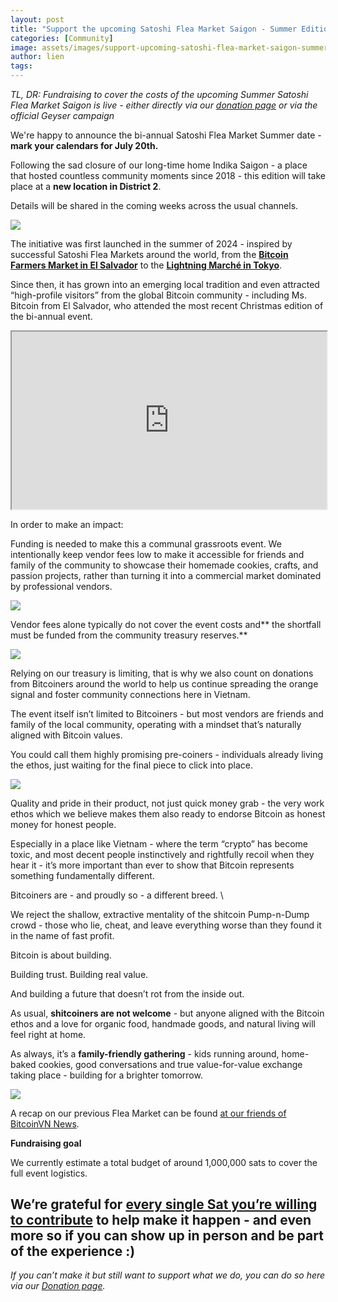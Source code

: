 ```yaml
---
layout: post
title: "Support the upcoming Satoshi Flea Market Saigon - Summer Edition 2025"
categories: [Community]
image: assets/images/support-upcoming-satoshi-flea-market-saigon-summer-2025-1.webp
author: lien
tags:
---
```


_TL, DR: Fundraising to cover the costs of the upcoming Summer Satoshi Flea Market Saigon is live - either directly via our [donation page](https://bitcoinsaigon.org/donate-satoshis) or via the official Geyser campaign_

We're happy to announce the bi-annual Satoshi Flea Market Summer date - **mark your calendars for July 20th.**

Following the sad closure of our long-time home Indika Saigon - a place that hosted countless community moments since 2018 - this edition will take place at a **new location in District 2**.

Details will be shared in the coming weeks across the usual channels.

![](/assets/images/support-upcoming-satoshi-flea-market-saigon-summer-2025-2.webp)

The initiative was first launched in the summer of 2024 - inspired by successful Satoshi Flea Markets around the world, from the **[Bitcoin Farmers Market in El Salvador](https://linktr.ee/bitcoinfarmersmarket)** to the **[Lightning Marché in Tokyo](https://bitcoin-zukan.com/en/practical/lightning-marche/)**.

Since then, it has grown into an emerging local tradition and even attracted “high-profile visitors” from the global Bitcoin community - including Ms. Bitcoin from El Salvador, who attended the most recent Christmas edition of the bi-annual event.

<iframe id="odysee-iframe" style="width:100%; aspect-ratio:16 / 9;" src="https://odysee.com/%24/embed/%40BitcoinSaigon%3Aa%2Fbitcoin-saigon-flea-market-christmas-2024%3Ab?r=82GcFT5UdLxGrDmieSnyaYGXmkjtgv5Q" allowfullscreen></iframe>

In order to make an impact:

Funding is needed to make this a communal grassroots event. We intentionally keep vendor fees low to make it accessible for friends and family of the community to showcase their homemade cookies, crafts, and passion projects, rather than turning it into a commercial market dominated by professional vendors.

![](/assets/images/support-upcoming-satoshi-flea-market-saigon-summer-2025-3.webp)

Vendor fees alone typically do not cover the event costs and** the shortfall must be funded from the community treasury reserves.**

![](/assets/images/support-upcoming-satoshi-flea-market-saigon-summer-2025-4.webp)

Relying on our treasury is limiting, that is why we also count on donations from Bitcoiners around the world to help us continue spreading the orange signal and foster community connections here in Vietnam.

The event itself isn’t limited to Bitcoiners - but most vendors are friends and family of the local community, operating with a mindset that’s naturally aligned with Bitcoin values.

You could call them highly promising pre-coiners - individuals already living the ethos, just waiting for the final piece to click into place.

![](/assets/images/support-upcoming-satoshi-flea-market-saigon-summer-2025-5.webp)

Quality and pride in their product, not just quick money grab - the very work ethos which we believe makes them also ready to endorse Bitcoin as honest money for honest people.

Especially in a place like Vietnam - where the term “crypto” has become toxic, and most decent people instinctively and rightfully recoil when they hear it - it’s more important than ever to show that Bitcoin represents something fundamentally different.

Bitcoiners are - and proudly so - a different breed. \

We reject the shallow, extractive mentality of the shitcoin Pump-n-Dump crowd - those who lie, cheat, and leave everything worse than they found it in the name of fast profit.

Bitcoin is about building.

Building trust. Building real value.

And building a future that doesn’t rot from the inside out.

As usual, **shitcoiners are not welcome** - but anyone aligned with the Bitcoin ethos and a love for organic food, handmade goods, and natural living will feel right at home.

As always, it’s a **family-friendly gathering** - kids running around, home-baked cookies, good conversations and true value-for-value exchange taking place - building for a brighter tomorrow.

![](/assets/images/support-upcoming-satoshi-flea-market-saigon-summer-2025-6.webp)

A recap on our previous Flea Market can be found [at our friends of BitcoinVN News](https://bitcoinvn.io/news/satoshi-christmas-flea-market-saigon-2024-recap/).

**Fundraising goal**

We currently estimate a total budget of around 1,000,000 sats to cover the full event logistics.

## We’re grateful for [every single Sat you’re willing to contribute](https://bitcoinsaigon.org/donate-satoshis) to help make it happen - and even more so if you can show up in person and be part of the experience :)

_If you can’t make it but still want to support what we do, you can do so here via our [Donation page](https://bitcoinsaigon.org/donate-satoshis)._
